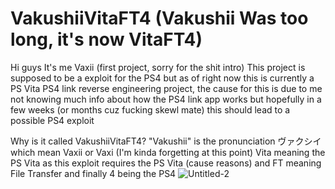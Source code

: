 # VakushiiVitaFT4 (Vakushii Was too long, it's now VitaFT4)
Hi guys
It's me Vaxii (first project, sorry for the shit intro)
This project is supposed to be a exploit for the PS4 but as of right now this is currently a PS Vita PS4 link reverse engineering project,
the cause for this is due to me not knowing much info about how the PS4 link app works but hopefully in a few weeks (or months cuz fucking skewl mate)
this should lead to a possible PS4 exploit


Why is it called VakushiiVitaFT4?
"Vakushii" is the pronunciation ヴァクシイ which mean Vaxii or Vaxi (I'm kinda forgetting at this point)
Vita meaning the PS Vita as this exploit requires the PS Vita (cause reasons)
and FT meaning File Transfer 
and finally 4 being the PS4
![Untitled-2](https://user-images.githubusercontent.com/85033432/201446016-9b87ab94-49e2-4d5c-830c-40fff5b8dba2.png)
